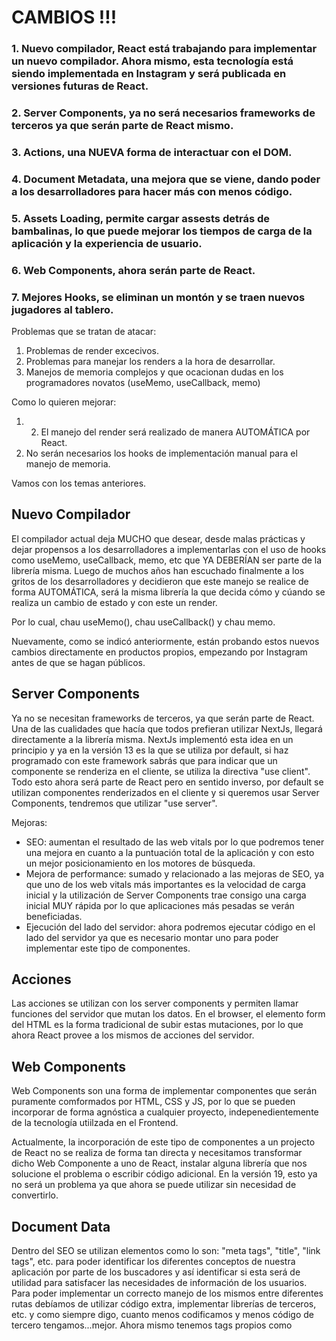 # CAMBIOS !!!

### 1. Nuevo compilador, React está trabajando para implementar un nuevo compilador. Ahora mismo, esta tecnología está siendo implementada en Instagram y será publicada en versiones futuras de React.

### 2. Server Components, ya no será necesarios frameworks de terceros ya que serán parte de React mismo.

### 3. Actions, una NUEVA forma de interactuar con el DOM.

### 4. Document Metadata, una mejora que se viene, dando poder a los desarrolladores para hacer más con menos código.

### 5. Assets Loading, permite cargar assests detrás de bambalinas, lo que puede mejorar los tiempos de carga de la aplicación y la experiencia de usuario.

### 6. Web Components, ahora serán parte de React.

### 7. Mejores Hooks, se eliminan un montón y se traen nuevos jugadores al tablero.

Problemas que se tratan de atacar:

1. Problemas de render excecivos.
2. Problemas para manejar los renders a la hora de desarrollar.
3. Manejos de memoria complejos y que ocacionan dudas en los programadores novatos (useMemo, useCallback, memo)

Como lo quieren mejorar:

1. 2. El manejo del render será realizado de manera AUTOMÁTICA por React.
2. No serán necesarios los hooks de implementación manual para el manejo de memoria.

Vamos con los temas anteriores.

## Nuevo Compilador

El compilador actual deja MUCHO que desear, desde malas prácticas y dejar propensos a los desarrolladores a implementarlas con el uso de hooks como useMemo, useCallback, memo, etc que YA DEBERÍAN ser parte de la librería misma.
Luego de muchos años han escuchado finalmente a los gritos de los desarrolladores y decidieron que este manejo se realice de forma AUTOMÁTICA, será la misma librería la que decida cómo y cúando se realiza un cambio de estado y con este un render.

Por lo cual, chau useMemo(), chau useCallback() y chau memo.

Nuevamente, como se indicó anteriormente, están probando estos nuevos cambios directamente en productos propios, empezando por Instagram antes de que se hagan públicos.

## Server Components

Ya no se necesitan frameworks de terceros, ya que serán parte de React. Una de las cualidades que hacía que todos prefieran utilizar NextJs, llegará directamente a la librería misma.
NextJs implementó esta idea en un principio y ya en la versión 13 es la que se utiliza por default, si haz programado con este framework sabrás que para indicar que un componente se renderiza en el cliente, se utiliza la directiva "use client". Todo esto ahora será parte de React pero en sentido inverso, por default se utilizan componentes renderizados en el cliente y si queremos usar Server Components, tendremos que utilizar "use server".

Mejoras:

- SEO: aumentan el resultado de las web vitals por lo que podremos tener una mejora en cuanto a la puntuación total de la aplicación y con esto un mejor posicionamiento en los motores de búsqueda.
- Mejora de performance: sumado y relacionado a las mejoras de SEO, ya que uno de los web vitals más importantes es la velocidad de carga inicial y la utilización de Server Components trae consigo una carga inicial MUY rápida por lo que aplicaciones más pesadas se verán beneficiadas.
- Ejecución del lado del servidor: ahora podremos ejecutar código en el lado del servidor ya que es necesario montar uno para poder implementar este tipo de componentes.

## Acciones

Las acciones se utilizan con los server components y permiten llamar funciones del servidor que mutan los datos. En el browser, el elemento form del HTML es la forma tradicional de subir estas mutaciones, por lo que ahora React provee a los mismos de acciones del servidor.

## Web Components

Web Components son una forma de implementar componentes que serán puramente comformados por HTML, CSS y JS, por lo que se pueden incorporar de forma agnóstica a cualquier proyecto, indepenedientemente de la tecnología utiilzada en el Frontend.

Actualmente, la incorporación de este tipo de componentes a un projecto de React no se realiza de forma tan directa y necesitamos transformar dicho Web Componente a uno de React, instalar alguna librería que nos solucione el problema o escribir código adicional. En la versión 19, esto ya no será un problema ya que ahora se puede utilizar sin necesidad de convertirlo.

## Document Data

Dentro del SEO se utilizan elementos como lo son: "meta tags", "title", "link tags", etc. para poder identificar los diferentes conceptos de nuestra aplicación por parte de los buscadores y así identificar si esta será de utilidad para satisfacer las necesidades de información de los usuarios.
Para poder implementar un correcto manejo de los mismos entre diferentes rutas debíamos de utilizar código extra, implementar librerías de terceros, etc. y como siempre digo, cuanto menos codificamos y menos código de tercero tengamos...mejor.
Ahora mismo tenemos tags propios como <title>, <meta>.

## Assets Loading

Para no tener que pelear con problemas de las web vitals, como lo es el "INP" (Interaction to Next Paint), una de las cosas que podíamos hacer es es renderizar lo mas importante y luego el resto irlo cargando por detrás sin que el usuario se entere, de esta manera cargamos rápido inicialmente y el usuario puede interactuar con la página.
Ahora para esto se puden utilizar las API "preload" y "preinit", las cuales proveen un mejor control sobre los recursos que deben cargarse e inicializarce.

## Nuevos Hooks !

Como dije anteriormente, chau useMemo, chau useCallback, chau forwardRef y chau memo, pero eso no quiere decir que no vengan nuevos hooks !

### use()

Se utiliza junto con promesas, código asíncrono y context.

```
const value = use(fetchData());
```

Ya no tenemos que utilizar useContext(), ahora directamente se utiliza use(TuContexto).

### useFormStatus()

Provee información sobre el estado del submit de un formulario.

const {pending, data, method, action } = useFormStatus();

o

const {pending, data, method, action } = useFormStatus();

MUY similar a react-hook-form.

### useActionState()

Reemplaza el anterior llamado useFormState() ya que la intención original es diferente a la entendida por los desarrolladores.
Antes creíamos que solo nos permitía actualizar el estado del formulario según el resultado del submit.

```
const [state, formAction] = useFormState(fn, initialState, permalink?);
```

Pero la verdad es que es mucho más que eso, la idea principal era revolver el estado de la ACCIÓN utilizada en el hook, envolviéndola y retornando una accion que pueda ser trackeada y así obtener el último valor retornado por dicha acción. De esta manera vemos que useFormState, no necesita ser utilizado siquiera en un formulario!.

Entonces ahora los cambios son:

- se cambia el nombre a "useActionState"
- se agrega un estado "pending"
- se importa de la librería "react" y no de "react-dom"

```
const [state, action, isPending] = useActionState(formAction);
```

### useOptimistic()

Nos permite mostrar un estado diferente mientras una lógica asíncrona se ejecuta.

```
const [ optimisticMessage, addOptimisticMessage] = useOptimistic(state, updatefn);
```

La idea principal es que mientras se esté esperando por la respuesta de una llamada asíncrona, se pueda mostrar un estado "optimista" mientras tanto para que el usuario tenga una respuesta inmediata. Una vez que tenemos la respuesta real, mostramos el resultado de la llamada.

Se le llama "optimista" porque se hará de cuenta que el resultado fue satisfactorio aunque todavía no lo sabemos.

## Cómo actualizar a React 19

Antes que todo debes saber que NO ESTÁ BIEN utilizar React 19 para aplicaciones que están en producción ya que todos estos cambios siguen estando en pruebas y pueden cambiar, además de que pueden presentar problemas.

Para poder actualizar tu projecto a React 19 solo debes hacer:

```
// reemplaza pnpm por tu manejador de paquetes predilecto

pnpm upgrade react@canary react-dom@canary

// en el caso de npm

npm update react@canary react-dom@canary
```
